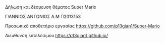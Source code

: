 Δήλωση και δέσμευση θέματος
Super Mario

ΓΙΑΝΝΙΟΣ ΑΝΤΩΝΙΟΣ
Α.Μ Π2013153

Προσωπικό αποθετήριο εργασίας https://github.com/p13gian1/Super-Mario  

Διεύθυνση εκτελέσιμου https://p13gian1.github.io/   
